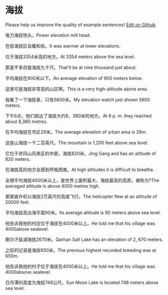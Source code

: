 # 海拔

Please help us improve the quality of example sentences! [Edit on Github](https://github.com/jiyushe/jiyu-example-sentence-source/blob/main/chinese/haiba.md)

<p><span class="chinese">电力海拔铣头。</span><span class="english">Power elevation mill head.</span></p>

<p><span class="chinese">在低海拔区会暖和些。</span><span class="english">It was warmer at lower elevations.</span></p>

<p><span class="chinese">位于海拔3354米高的地方。</span><span class="english">At 3354 meters above the sea level.</span></p>

<p><span class="chinese">那差不多将是海拔九千尺。</span><span class="english">That'll be at nine thousand just about.</span></p>

<p><span class="chinese">平均海拔在900米以下。</span><span class="english">An average elevation of 900 meters below.</span></p>

<p><span class="chinese">这里可是海拔非常高的山区啊。</span><span class="english">This is a very high-altitude alpine area.</span></p>

<p><span class="chinese">我看了一下海拔表，只有5600米。</span><span class="english">My elevation watch just shown 5600 meters.</span></p>

<p><span class="chinese">下午6点，他们抵达了海拔大约8，380米的地方。</span><span class="english">At 6 p. m. they reached about 8,380 metres.</span></p>

<p><span class="chinese">在平均海拔在市区29米。</span><span class="english">The average elevation of urban area is 29m.</span></p>

<p><span class="chinese">这座山海拔一千二百英尺。</span><span class="english">The mountain is 1,200 feet above sea level.</span></p>

<p><span class="chinese">它位于井冈山风景区的中部，海拔820米。</span><span class="english">Jing Gang and has an altitude of 820 meters.</span></p>

<p><span class="chinese">在海拔高的地方会感到呼吸困难。</span><span class="english">At high altitudes it is difficult to breathe.</span></p>

<p><span class="chinese">全境平均海拔4000米以上，是世界上面积最大、海拔最高的高原，被称为?</span><span class="english">The averaged altitude is above 4000 metres high.</span></p>

<p><span class="chinese">那架直升机以海拔2万英尺的高度飞行。</span><span class="english">The helicopter flew at an altitude of 20000 feet.</span></p>

<p><span class="chinese">平均海拔高出海平面90米。</span><span class="english">Its average altitude is 90 meters above sea level.</span></p>

<p><span class="chinese">他告诉我他的村庄位于海拔在4000米以上。</span><span class="english">He told me that his village was 4000above sealevel.</span></p>

<p><span class="chinese">察尔汗盐湖海拔2670米。</span><span class="english">Qarhan Salt Lake has an elevation of 2, 670 meters.</span></p>

<p><span class="chinese">之前的记录是海拔650米。</span><span class="english">The previous highest recorded breeding was at 650m.</span></p>

<p><span class="chinese">他告诉我他的村子位于海拔在4000米以上。</span><span class="english">He told me that his village was 4000absove sealevel.</span></p>

<p><span class="chinese">日月潭的高度为海拔748公尺。</span><span class="english">Sun Moon Lake is located 748 meters above sea level.</span></p>

